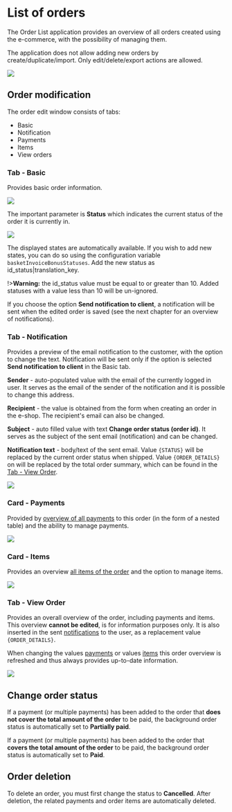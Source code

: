 # List of orders

The Order List application provides an overview of all orders created using the e-commerce, with the possibility of managing them.

The application does not allow adding new orders by create/duplicate/import. Only edit/delete/export actions are allowed.

![](datatable.png)

## Order modification

The order edit window consists of tabs:
- Basic
- Notification
- Payments
- Items
- View orders

### Tab - Basic

Provides basic order information.

![](editor_basic.png)

The important parameter is **Status** which indicates the current status of the order it is currently in.

![](editor_basic_status.png)

The displayed states are automatically available. If you wish to add new states, you can do so using the configuration variable `basketInvoiceBonusStatuses`. Add the new status as id\_status|translation\_key.

!>**Warning:** the id\_status value must be equal to or greater than 10. Added statuses with a value less than 10 will be un-ignored.

If you choose the option **Send notification to client**, a notification will be sent when the edited order is saved (see the next chapter for an overview of notifications).

### Tab - Notification

Provides a preview of the email notification to the customer, with the option to change the text. Notification will be sent only if the option is selected **Send notification to client** in the Basic tab.

**Sender** - auto-populated value with the email of the currently logged in user. It serves as the email of the sender of the notification and it is possible to change this address.

**Recipient** - the value is obtained from the form when creating an order in the e-shop. The recipient's email can also be changed.

**Subject** - auto filled value with text **Change order status (order id)**. It serves as the subject of the sent email (notification) and can be changed.

**Notification text** - body/text of the sent email. Value `{STATUS}` will be replaced by the current order status when shipped. Value `{ORDER_DETAILS}` on will be replaced by the total order summary, which can be found in the [Tab - View Order](#order-display-tab).

![](editor_notify.png)

### Card - Payments

Provided by [overview of all payments](payments.md) to this order (in the form of a nested table) and the ability to manage payments.

![](editor_payments.png)

### Card - Items

Provides an overview [all items of the order](items.md) and the option to manage items.

![](editor_items.png)

### Tab - View Order

Provides an overall overview of the order, including payments and items. This overview **cannot be edited**, is for information purposes only. It is also inserted in the sent [notifications](#notification-tab) to the user, as a replacement value `{ORDER_DETAILS}`.

When changing the values [payments](#card-payments) or values [items](#item-card) this order overview is refreshed and thus always provides up-to-date information.

![](editor_order_status.png)

## Change order status

If a payment (or multiple payments) has been added to the order that **does not cover the total amount of the order** to be paid, the background order status is automatically set to **Partially paid**.

If a payment (or multiple payments) has been added to the order that **covers the total amount of the order** to be paid, the background order status is automatically set to **Paid**.

## Order deletion

To delete an order, you must first change the status to **Cancelled**. After deletion, the related payments and order items are automatically deleted.
